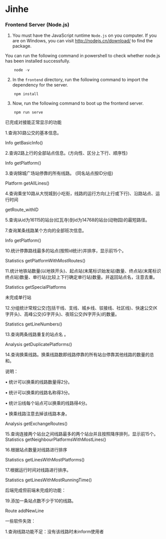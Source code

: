 # Jinhe

### Frontend Server (Node.js)

1. You must have the JavaScript runtime `Node.js` on you computer. If you are on Windows, you can visit http://nodejs.cn/download/ to find the package.

You can run the following command in powershell to check whether node.js has been installed successfully.

```powershell
    node -v
```

2. In the `frontend` directory, run the following command to import the dependency for the server.

```shell
    npm install
```

3. Now, run the following command to boot up the frontend server.

```shell
    npm run serve
```



已完成对接能正常显示的功能

1.查询30路公交的基本信息。

Info getBasicInfo()

2.查询2路上行的全部站点信息。(方向性、区分上下行、顺序性)

Info getPlatform() 

3.查询锦城广场站停靠的所有线路。 (同名站点按ID分组)  

Platform getAllLines()

4.查询乘坐10路从大悦城到小吃街，线路的运行方向(上行或下行)、沿路站点、运行时间

getRoute_withID



5.查询从id为16115的站台(红瓦寺)到id为14768的站台(动物园)的最短路径。





7.查询某条线路某个方向的全部班次信息。

Info getPlatform()

10.统计停靠路线最多的站点(按照id统计)并排序，显示前15个。

Statistics 	getPlatformWithMostRoutes()

11.统计地铁站数量(以地铁开头)、起点站(末尾标识始发站)数量、终点站(末尾标识终点站)数量、单行站(比较上下行确定单行站)数量。并返回站点名，注意去重。 

Statistics getSpecialPlatforms

未完成单行站

12.分组统计常规公交(包括干线、支线、城乡线、驳接线、社区线)、快速公交(K字开头)、高峰公交(G字开头)、夜班公交(N字开头)的数量。

Statistics getLineNumbers()

13.查询两条线路重复的站点名 。 

Analysis getDuplicatePlatforms()

14.查询换乘线路。换乘线路数即线路停靠的所有站台停靠其他线路的数量的总和。

说明：

• 统计可以换乘的线路数量得2分。

• 统计可以换乘的线路名称得3分。

• 统计沿线每个站点可以换乘的线路得4分。

• 换乘线路注意去掉该线路本身。

Analysis getExchangeRoutes()

15.查询连接两个站台之间线路最多的两个站台并且按照降序排列，显示前15个。 Statistics getNeighbourPlatformsWithMostLines()

16.根据站点数量对线路进行排序 

Statistics getLinesWithMostPlatforms()

17.根据运行时间对线路进行排序。

Statistics getLinesWithMostRunningTime()





后端完成但前端未完成的功能：

19.添加一条站点数不少于10的线路。

Route addNewLine





一些软件失效：

1.查询线路功能不足：没有该线路时未inform使用者


